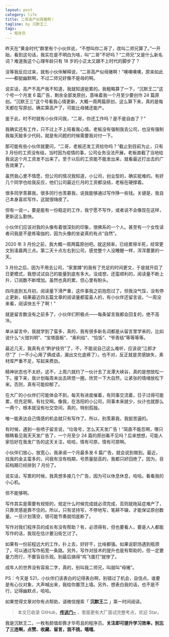 ```yaml
---
layout: post
category: life
title: 二哥高产似母猪啊！
tagline: by 沉默王二
tags: 
  - 程序员
---
```


昨天在“黄金时代”群里有个小伙伴说，“不想叫你二哥了，改叫二师兄算了。”一开始，看到这句话，我实在是不明白为啥，叫“二哥”不好吗？“二师兄”又是什么新名词？难道我这个心理年龄只有 18 岁的小正太又跟不上时代的脚步了？

<!--more-->

没等我反应过来，就有小伙伴解释说，“二哥高产似母猪啊！”噢噢噢噢，原来如此——都挺幽默啊，不过二师兄好像不是母的啊。

说实话，高产不高产我不知道，我就知道挺累的。我粗略算了一下，“沉默王二”这个号一个月发 6 篇广告，剩余全部发原创，意味着我一个月至少要创作 24 篇原创。“沉默王三”这个号看我心情更新，大概一周两篇原创，这么算下来，真的是每天都在写原创，确实算高产了，可能比母猪还能产。

鉴于此，时不时就有小伙伴问我，“二哥，你还工作吗？是不是自由了？”

我确实还有工作，只不过上不上班看我心情。老板没有强制我去公司，也没有强制我每天敲多少代码，就是有问题的时候需要我对付一下。

那可能有些小伙伴就要问，“二哥，老板还发工资给你吗？”截止到目前为止，只有 3 月份的工资没有结，当时因为疫情的事，公司业务没法开展，老板直截了当地给我说这个月工资发不出来了。至于以后的工资能不能发出来，就看最近打出去的广告效果了。

虽然我心里不情愿，但公司的情况我知道，小公司，创业型的，确实挺难的。有好几个同学也给我反应，他们公司最近仨月的工资都没结，老板在硬撑着。

很多同学羡慕我，很多同行也羡慕我，说我能够通过写作挣一些钱。关键是，我自己本身喜欢写作，这就很嗨皮了。

但有一说一，要是能有一份稳定的工作，我宁愿不写作，或者说不会像现在这样，更新这么勤快。

小伙伴们应该对我的头像有着很深刻的印象，很佛系的一个人。甚至有一个女性读者问我是不是练瑜伽的，因为头像的坐姿真的有点“自然”。

2020 年 3 月份之前，我大概一周两篇原创吧。就这频率，已经累得半死，经常更文到凌晨两三点。第二天十点左右到公司，感觉整个人没睡醒一样，浑浑噩噩的一天。

3 月份之后，因为不用去公司，“家里蹲”的我有了充足的时间更文，于是就开启了日更模式，我想试试自己的能量到底有多大。没成想，还蛮顺利的，阅读量不断上升，订阅数不断增加。虽然也真的累，但心里有盼头。

四月底到五月初，阅读量下滑严重，这件事我之前抱怨过了。但我没气馁，没有停止更新，结果最近四五篇文章的阅读量都蛮喜人的，有小伙伴还留言说，“一周没来看，阅读快五千了啊！”

就是留言数没有之前多了，小伙伴们积极点——每条留言我都会回复的，绝不高冷。

单从留言中，我就学到了蛮多，真的，我有很多新名词都是从留言里学来的，比如说什么“火钳刘明”、“宝塔面板”、“奥利给”、“恰饭”、“爷青结”等等等等。

最近几天，我真有点“黔驴技穷”了，不，不能说自己这么难听，应该说“江郎才尽”了（一不小心用了俩成语，漏出文化底裤了）。也不对，反正就是灵感缺失，素材库严重不足，写起来费劲。

精神状态也不太好。这不，上周六就约了一伙计去了龙潭大峡谷，真的是想放松一下。接下来，我计划每周末出去转悠一圈，欣赏一下大自然，让紧张的情绪放松下来。否则，真有可能抑郁了。

在大厂的小伙伴们可能体会不到，每天有进度催着，有同事交流着，日子过得可能累，但充足啊，有社交啊。像我，在洛阳的小公司，同事本来就少，伙计也就那么一两个，根本就没有社交空间，真的，特别孤独。

唯一能表达自己情感的机会就只有写作了。所以，别羡慕我，我挺苦逼的。

有时候，遇到一些喷子留言说，“垃圾号，怎么天天发广告！”简直不能忍啊，哪只眼睛看见我天天发广告了，一个月至少 24 篇的原创看不见吗？后来想想，可能人家恰好在我发广告的这天关注，哈哈，情有可原，情有可原啊。

小伙伴们放心，放宽心，我承诺一个月最多发 6 篇广告，就会说到做到。最近，找我的金主蛮多的，问我有没有档期，号质量挺高的，我都只好回绝了。因为，目前档期已经排到 7 月份了。

说实话，写累的时候，我真想多接几个广告，因为可以休息休息，哈哈。看看我的小心机。

但不能够啊。

写作其实是需要有规矩的，规定什么时候完成就必须完成，否则就拖延症难产了，只靠灵感是靠不住的。所以，只有坚持写，不停地写，笔耕不辍，才能保证原创数量。一旦计划落空，很可能节奏就彻底断了。

写作对我们程序员的成长有没有帮助？有，必须得有，但也要看人，要是人人都能写作的话，我现在估计要沿街乞讨了。

如果有一份前程远大的工作，扑上去，好好干，比啥都强。如果说职场遇到瓶颈了，可以通过写作拓宽一条路。另外，写作对技术的提升也是有帮助的，但一定要量力而行，不要盲目乐观。别最后搞得“鸡飞蛋打”就惨了。

成年人的世界没有容易二字，真的，别叫我二师兄，叫就叫“母猪”。

PS：今天是 521，小伙伴们该表白的记得表白啊，别错过了机会，自信点。谁要是有心仪对象，大声喊出来，我给你置顶上墙。另外，想表白我的话，也不是不行，记得幽默点，哈哈。


如果觉得文章对你有点帮助，请微信搜索「 **沉默王二** 」第一时间阅读。

>本文已收录 GitHub，[**传送门~**](https://github.com/qinggee/itwanger.github.io) ，里面更有大厂面试完整考点，欢迎 Star。

我是沉默王二，一枚有颜值却靠才华苟且的程序员。**关注即可提升学习效率，别忘了三连啊，点赞、收藏、留言，我不挑，嘻嘻**。
